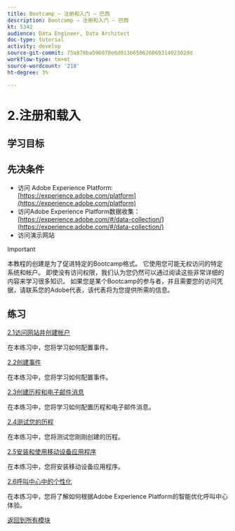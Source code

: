 ```yaml
---
title: Bootcamp — 注册和入门 — 巴西
description: Bootcamp — 注册和入门 — 巴西
kt: 5342
audience: Data Engineer, Data Architect
doc-type: tutorial
activity: develop
source-git-commit: 75a878ba596078e6d013b65062606931402302dd
workflow-type: tm+mt
source-wordcount: '218'
ht-degree: 3%

---
```


# 2.注册和载入

## 学习目标

## 先决条件

- 访问 Adobe Experience Platform: [https://experience.adobe.com/platform](https://experience.adobe.com/platform)
- 访问Adobe Experience Platform数据收集： [https://experience.adobe.com/#/data-collection/](https://experience.adobe.com/#/data-collection/)
- 访问演示网站

>[!IMPORTANT]
>
>本教程的创建是为了促进特定的Bootcamp格式。 它使用您可能无权访问的特定系统和帐户。 即使没有访问权限，我们认为您仍然可以通过阅读这些非常详细的内容来学习很多知识。 如果您是某个Bootcamp的参与者，并且需要您的访问凭据，请联系您的Adobe代表，该代表将为您提供所需的信息。

## 练习

[2.1访问网站并创建帐户](./ex1.md)

在本练习中，您将学习如何配置事件。

[2.2创建事件](./ex2.md)

在本练习中，您将学习如何配置事件。

[2.3创建历程和电子邮件消息](./ex3.md)

在本练习中，您将学习如何配置历程和电子邮件消息。

[2.4测试您的历程](./ex4.md)

在本练习中，您将测试您刚刚创建的历程。

[2.5安装和使用移动设备应用程序](./ex5.md)

在本练习中，您将安装移动设备应用程序。

[2.6呼叫中心中的个性化](./ex6.md)

在本练习中，您将了解如何根据Adobe Experience Platform的智能优化呼叫中心体验。

[返回到所有模块](../../overview.md)
